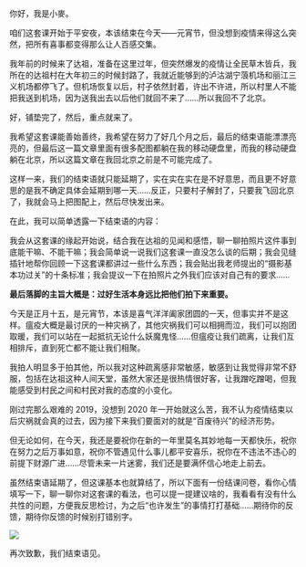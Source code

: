 你好，我是小麥。

咱们这套课开始于平安夜，本该结束在今天——元宵节，但没想到疫情来得这么突然，把所有喜事都变得那么让人百感交集。

我年前的时候来了达祖，准备在这里过年，但突然爆发的疫情让全民草木皆兵，我所在的达祖村在大年初三的时候封路了，我就近能够到的泸沽湖宁蒗机场和丽江三义机场都停飞了。但机场恢复以后，村子依然封着，许出不许进，所以村里人不能把我送到机场，因为送我出去以后他们就回不来了……所以我回不了北京。

好，铺垫完了，然后，重点就来了。

我希望这套课能善始善终，我希望在努力了好几个月之后，最后的结束语能漂漂亮亮的，但最后这一篇文章里面有很多配图都躺在我的移动硬盘里，而我的移动硬盘躺在北京，所以这篇文章在我回北京之前是不可能完成了。

这样一来，我们的结束语就只能延期了，实在实在实在是不好意思，而且更不好意思的是我不确定具体会延期到哪一天……反正，只要村子解封了，只要我飞回北京了，我就会马上把图配上，然后尽快发出来。

在此，我可以简单透露一下结束语的内容：

我会从这套课的缘起开始说，结合我在达祖的见闻和感悟，聊一聊拍照片这件事到底能干嘛、不能干嘛；我会简单说一说我们这套课一直没怎么谈的后期；我会见缝插针地帮你回顾一下这套课都讲过一些什么东西；我会贴出我老师提出的“摄影基本功过关”的十条标准；我会提议一下在拍照片之外我们应该对自己有的要求……

**最后落脚的主旨大概是：过好生活本身远比把他们拍下来重要。**

今天是正月十五，是元宵节，本该是喜气洋洋阖家团圆的一天，但事实并不是这样。瘟疫大概是最讨厌的一种灾祸了，其他灾祸我们可以相拥而泣，我们可以抱团取暖，我们可以站在一起抵抗无论什么妖魔鬼怪……但瘟疫让我们疏离，让我们互相排斥，直到死亡都不能让我们相聚。

我拍人明显多于拍其他，所以我对这种疏离感非常敏感，敏感到让我觉得非常不舒服，包括在达祖这种人间天堂，虽然大家还是很热情很好客，让我蹭吃蹭喝，但我能感受到村民之间和村民对我的态度的小变化。

刚过完那么艰难的 2019，没想到 2020 年一开始就这么苦，我不认为疫情结束以后灾祸就会真的过去，因为接下来我们要面对的就是“百废待兴”的经济形势。

但无论如何，在今天，我还是要祝你在新的一年里莫名其妙地每一天都快乐，祝你在努力之后万事如意，祝你不管遇见什么事儿都平安喜乐，祝你在不违法不违心的前提下财源广进……尽管未来一片迷雾，我们还是要满怀信心地走上前去。

虽然结束语延期了，但这课基本也就算结了，所以下面有一份结课问卷，看你心情填写一下，聊一聊你对这套课的看法，也可以提一提建议啥的，我看看有没有什么共性的问题，方便我反思检讨，为之后“也许发生”的事情打打基础……期待你的反馈，期待你反馈的时候别打错别字。

[![](https://static001.geekbang.org/resource/image/de/da/dea72b969ba157b2ac84026d582dc0da.jpg?wh=1142*801)](https://jinshuju.net/f/q7hXvL)

再次致歉，我们结束语见。